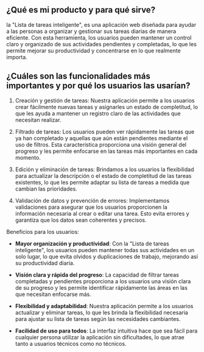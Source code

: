 ## ¿Qué es mi producto y para qué sirve?

la "Lista de tareas inteligente", es una aplicación web diseñada para ayudar a las personas a organizar y gestionar sus tareas diarias de manera eficiente. Con esta herramienta, los usuarios pueden mantener un control claro y organizado de sus actividades pendientes y completadas, lo que les permite mejorar su productividad y concentrarse en lo que realmente importa.

## ¿Cuáles son las funcionalidades más importantes y por qué los usuarios las usarían?

1. Creación y gestión de tareas: Nuestra aplicación permite a los usuarios crear fácilmente nuevas tareas y asignarles un estado de completitud, lo que les ayuda a mantener un registro claro de las actividades que necesitan realizar.

2. Filtrado de tareas: Los usuarios pueden ver rápidamente las tareas que ya han completado y aquellas que aún están pendientes mediante el uso de filtros. Esta característica proporciona una visión general del progreso y les permite enfocarse en las tareas más importantes en cada momento.

3. Edición y eliminación de tareas: Brindamos a los usuarios la flexibilidad para actualizar la descripción o el estado de completitud de las tareas existentes, lo que les permite adaptar su lista de tareas a medida que cambian las prioridades.

4. Validación de datos y prevención de errores: Implementamos validaciones para asegurar que los usuarios proporcionen la información necesaria al crear o editar una tarea. Esto evita errores y garantiza que los datos sean coherentes y precisos.

Beneficios para los usuarios:

- **Mayor organización y productividad**: Con la "Lista de tareas inteligente", los usuarios pueden mantener todas sus actividades en un solo lugar, lo que evita olvidos y duplicaciones de trabajo, mejorando así su productividad diaria.

- **Visión clara y rápida del progreso**: La capacidad de filtrar tareas completadas y pendientes proporciona a los usuarios una visión clara de su progreso y les permite identificar rápidamente las áreas en las que necesitan enfocarse más.

- **Flexibilidad y adaptabilidad**: Nuestra aplicación permite a los usuarios actualizar y eliminar tareas, lo que les brinda la flexibilidad necesaria para ajustar su lista de tareas según las necesidades cambiantes.

- **Facilidad de uso para todos**: La interfaz intuitiva hace que sea fácil para cualquier persona utilizar la aplicación sin dificultades, lo que atrae tanto a usuarios técnicos como no técnicos.
